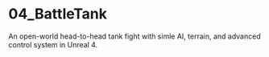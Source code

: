 # 04_BattleTank
An open-world head-to-head tank fight with simle AI, terrain, and advanced control system in Unreal 4.
